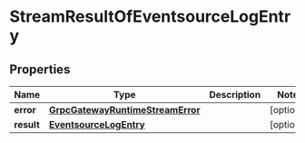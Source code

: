 

# StreamResultOfEventsourceLogEntry


## Properties

Name | Type | Description | Notes
------------ | ------------- | ------------- | -------------
**error** | [**GrpcGatewayRuntimeStreamError**](GrpcGatewayRuntimeStreamError.md) |  |  [optional]
**result** | [**EventsourceLogEntry**](EventsourceLogEntry.md) |  |  [optional]



